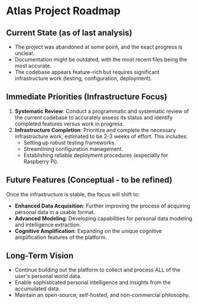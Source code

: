 # Atlas Project Roadmap

## Current State (as of last analysis)

- The project was abandoned at some point, and the exact progress is unclear.
- Documentation might be outdated, with the most recent files being the most accurate.
- The codebase appears feature-rich but requires significant infrastructure work (testing, configuration, deployment).

## Immediate Priorities (Infrastructure Focus)

1.  **Systematic Review**: Conduct a programmatic and systematic review of the current codebase to accurately assess its status and identify completed features versus work in progress.
2.  **Infrastructure Completion**: Prioritize and complete the necessary infrastructure work, estimated to be 2-3 weeks of effort. This includes:
    -   Setting up robust testing frameworks.
    -   Streamlining configuration management.
    -   Establishing reliable deployment procedures (especially for Raspberry Pi).

## Future Features (Conceptual - to be refined)

Once the infrastructure is stable, the focus will shift to:

-   **Enhanced Data Acquisition**: Further improving the process of acquiring personal data in a usable format.
-   **Advanced Modeling**: Developing capabilities for personal data modeling and intelligence extraction.
-   **Cognitive Amplification**: Expanding on the unique cognitive amplification features of the platform.

## Long-Term Vision

-   Continue building out the platform to collect and process ALL of the user's personal world data.
-   Enable sophisticated personal intelligence and insights from the accumulated data.
-   Maintain an open-source, self-hosted, and non-commercial philosophy.